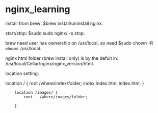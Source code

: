 # nginx_learning

install from brew: $brew install/uninstall nginx.

start/stop: $sudo sudo nginx/ -s stop.

brew need user has ownership on /usr/local, so need $sudo chown -R `whoami` /usr/local.

nginx html folder (brew install only) is by the defult in:
  /usr/local/Cellar/nginx/nginx_version/html.

location setting:

location / {
            root   /where/index/folder;
            index  index.html index.htm;
        }

        location /images/ {
            root   /where/images/folder;
            
        }
